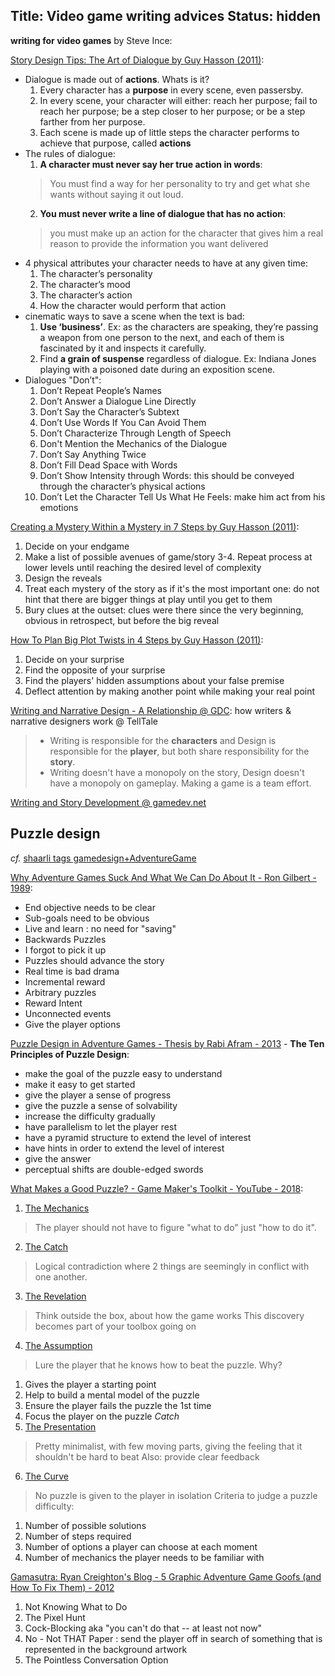 Title: Video game writing advices
Status: hidden
---

**writing for video games** by Steve Ince:


[Story Design Tips: The Art of Dialogue by Guy Hasson (2011)](https://guyhasson.wordpress.com/2011/08/02/story-design-tips-5-articles-about-dialogue/):
* Dialogue is made out of **actions**. Whats is it?
    1. Every character has a **purpose** in every scene, even passersby.
    2. In every scene, your character will either: reach her purpose; fail to reach her purpose;       be a step closer to her purpose; or be a step farther from her purpose.
    3. Each scene is made up of little steps the character performs to achieve that purpose, called **actions**
* The rules of dialogue:
    1. **A character must never say her true action in words**:
    > You must find a way for her personality to try and get what she wants without saying it out loud.
    2. **You must never write a line of dialogue that has no action**:
    > you must make up an action for the character that gives him a real reason to provide the information you want delivered
* 4 physical attributes your character needs to have at any given time:
    1. The character’s personality
    2. The character’s mood
    3. The character’s action
    4. How the character would perform that action
* cinematic ways to save a scene when the text is bad:
    1. **Use ‘business’**. Ex: as the characters are speaking, they’re passing a weapon
       from one person to the next, and each of them is fascinated by it and inspects it carefully.
    2. Find **a grain of suspense** regardless of dialogue.
       Ex: Indiana Jones playing with a poisoned date during an exposition scene.
* Dialogues "Don’t":
    1. Don’t Repeat People’s Names
    2. Don’t Answer a Dialogue Line Directly
    3. Don’t Say the Character’s Subtext
    4. Don’t Use Words If You Can Avoid Them
    5. Don’t Characterize Through Length of Speech
    6. Don't Mention the Mechanics of the Dialogue
    7. Don’t Say Anything Twice
    8. Don’t Fill Dead Space with Words
    9. Don’t Show Intensity through Words: this should be conveyed through the character’s physical actions
    10. Don’t Let the Character Tell Us What He Feels: make him act from his emotions

[Creating a Mystery Within a Mystery in 7 Steps by Guy Hasson (2011)](https://www.gamasutra.com/blogs/GuyHasson/20110423/7494/Storytelling_Tips_Creating_a_Mystery_Within_a_Mystery_in_7_Steps.php):
1. Decide on your endgame
2. Make a list of possible avenues of game/story
3-4. Repeat process at lower levels until reaching the desired level of complexity
5. Design the reveals
6. Treat each mystery of the story as if it's the most important one: do not hint that there are bigger things at play until you get to them
7. Bury clues at the outset: clues were there since the very beginning, obvious in retrospect, but before the big reveal

[How To Plan Big Plot Twists in 4 Steps by Guy Hasson (2011)](https://www.gamasutra.com/blogs/GuyHasson/20110501/7518/Storytelling_Tips_How_To_Plan_Big_Plot_Twists_in_4_Steps.php):
1. Decide on your surprise
2. Find the opposite of your surprise
3. Find the players' hidden assumptions about your false premise
4. Deflect attention by making another point while making your real point

[Writing and Narrative Design - A Relationship @ GDC](https://www.gdcvault.com/play/1025313/Writing-and-Narrative-Design-A):
how writers & narrative designers work @ TellTale
> * Writing is responsible for the **characters** and Design is responsible for the **player**,
> but both share responsibility for the **story**.
> * Writing doesn't have a monopoly on the story, Design doesn't have a monopoly on gameplay.
> Making a game is a team effort.

[Writing and Story Development @ gamedev.net](http://archive.gamedev.net/archive/reference/listc2bf.html?categoryid=63)


## Puzzle design
_cf._ [shaarli tags gamedesign+AdventureGame](https://chezsoi.org/shaarli/?searchtags=gamedesign+AdventureGame)

[Why Adventure Games Suck And What We Can Do About It - Ron Gilbert - 1989](https://grumpygamer.com/why_adventure_games_suck):
- End objective needs to be clear
- Sub-goals need to be obvious
- Live and learn : no need for "saving"
- Backwards Puzzles
- I forgot to pick it up
- Puzzles should advance the story
- Real time is bad drama
- Incremental reward
- Arbitrary puzzles
- Reward Intent
- Unconnected events
- Give the player options

[Puzzle Design in Adventure Games - Thesis by Rabi Afram - 2013](https://www.diva-portal.org/smash/get/diva2:629026/FULLTEXT01.pdf) - **The Ten Principles of Puzzle Design**:
* make the goal of the puzzle easy to understand
* make it easy to get started
* give the player a sense of progress
* give the puzzle a sense of solvability
* increase the difficulty gradually
* have parallelism to let the player rest
* have a pyramid structure to extend the level of interest
* have hints in order to extend the level of interest
* give the answer
* perceptual shifts are double-edged swords

[What Makes a Good Puzzle? -  Game Maker's Toolkit - YouTube - 2018](https://www.youtube.com/watch?v=zsjC6fa_YBg&t=156s):
1. [The Mechanics](https://youtu.be/zsjC6fa_YBg?t=59)
> The player should not have to figure "what to do"
> just "how to do it".
2. [The Catch](https://youtu.be/zsjC6fa_YBg?t=156)
> Logical contradiction where 2 things are seemingly
> in conflict with one another.
3. [The Revelation](https://youtu.be/zsjC6fa_YBg?t=267)
> Think outside the box, about how the game works
> This discovery becomes part of your toolbox going on
4. [The Assumption](https://youtu.be/zsjC6fa_YBg?t=480)
> Lure the player that he knows how to beat the puzzle.
Why?
  1. Gives the player a starting point
  2. Help to build a mental model of the puzzle
  3. Ensure the player fails the puzzle the 1st time
  4. Focus the player on the puzzle _Catch_
5. [The Presentation](https://youtu.be/zsjC6fa_YBg?t=662)
> Pretty minimalist, with few moving parts,
> giving the feeling that it shouldn't be hard to beat
> Also: provide clear feedback
6. [The Curve](https://youtu.be/zsjC6fa_YBg?t=887)
> No puzzle is given to the player in isolation
Criteria to judge a puzzle difficulty:
  1. Number of possible solutions
  2. Number of steps required
  3. Number of options a player can choose at each moment
  4. Number of mechanics the player needs to be familiar with

[Gamasutra: Ryan Creighton's Blog - 5 Graphic Adventure Game Goofs (and How To Fix Them) - 2012](https://www.gamasutra.com/blogs/RyanCreighton/20120217/91107/5_Graphic_Adventure_Game_Goofs_and_How_To_Fix_Them.php)
1. Not Knowing What to Do
2. The Pixel Hunt
3. Cock-Blocking aka "you can't do that -- at least not now"
4. No - Not THAT Paper : send the player off in search of something that is represented in the background artwork
5. The Pointless Conversation Option
